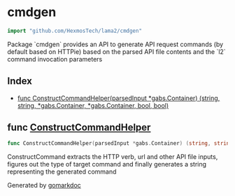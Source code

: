 <!-- Code generated by gomarkdoc. DO NOT EDIT -->

# cmdgen

```go
import "github.com/HexmosTech/lama2/cmdgen"
```

Package \`cmdgen\` provides an API to generate API request commands \(by default based on HTTPie\) based on the parsed API file contents and the \`l2\` command invocation parameters

## Index

- [func ConstructCommandHelper\(parsedInput \*gabs.Container\) \(string, string, \*gabs.Container, \*gabs.Container, bool, bool\)](<#ConstructCommandHelper>)


<a name="ConstructCommandHelper"></a>
## func [ConstructCommandHelper](<https://github.com/HexmosTech/Lama2/blob/main/cmdgen/cmdgen.go#L96>)

```go
func ConstructCommandHelper(parsedInput *gabs.Container) (string, string, *gabs.Container, *gabs.Container, bool, bool)
```

ConstructCommand extracts the HTTP verb, url and other API file inputs, figures out the type of target command and finally generates a string representing the generated command

Generated by [gomarkdoc](<https://github.com/princjef/gomarkdoc>)
